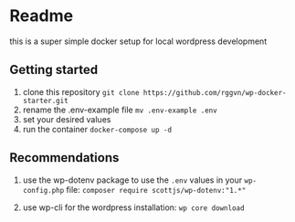 # Readme

this is a super simple docker setup for local wordpress development

## Getting started

1. clone this repository `git clone https://github.com/rggvn/wp-docker-starter.git`
2. rename the .env-example file `mv .env-example .env`
3. set your desired values
4. run the container `docker-compose up -d`

## Recommendations

1. use the wp-dotenv package to use the `.env` values in your `wp-config.php` file:
`composer require scottjs/wp-dotenv:"1.*"`

2. use wp-cli for the wordpress installation: `wp core download`